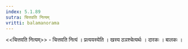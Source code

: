 ```yaml
---
index: 5.1.89
sutra: चित्तवति नित्यम्
vritti: balamanorama
---
```


<<चित्तवति नित्यम्>> - चित्तवति नित्यं । प्रत्ययस्येति । खस्य ठञश्चेत्यर्थः । दारकः । बालकः । 
